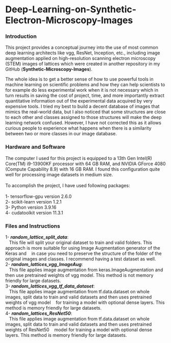 # Deep-Learning-on-Synthetic-Electron-Microscopy-Images

### Introduction
This project provides a conceptual journey into the use of most common deep learning architects like vgg, ResNet, Inception, etc., including image augmentation applied on high-resolution scanning electron microscopy (STEM) images of lattices which were created in another repository in my GitHub (**Synthetic-Microscopy-Images**).

The whole idea is to get a better sense of how to use powerful tools in machine learning on scientific problems and how they can help scientists to for example do less experimental work when it is not necessary which in turn results in saving the cost of project, time, and more importantly extract quantitative information out of the experimental data acquired by very expensive tools. 
I tried my best to build a decent database of images that mimics the real-world data, but I also noticed that some structures are close to each other and classes assigned to those structures will make the deep learning network confused. However, I have not corrected this as it allows curious people to experience what happens when there is a similarity between two or more classes in our image database. 

### Hardware and Software
The computer I used for this project is equipped to a 13th Gen Intel(R) Core(TM) i9-13900KF processor with 64 GB RAM, and NVIDIA GForce 4080 (Compute Capability 8.9) with 16 GB RAM. I found this configuration quite well for processing image datasets in medium size. <br><br>
To accomplish the project, I have used following packages:<br><br>
1- tensorflow-gpu  version 2.6.0  <br>
2- scikit-learn    version 1.2.1  <br>
3- Python          version 3.9.16 <br>
4- cudatoolkit     version 11.3.1  <br>

### Files and Instructions

1- ***random_lattice_split_data***:  <br>
&nbsp;&nbsp;&nbsp;This file will split your original dataset to train and valid folders. This approach is more suitable for using Image Augmentation generator of the Keras and &nbsp;&nbsp;&nbsp;in case you need to preserve the structure of the folder of the original images and classes. I recommend having a test dataset as well. <br>
2- ***random_lattices_vgg_ImageAug***: <br>
 &nbsp;&nbsp;&nbsp;This file applies image augmentation from keras.ImageAugmentation and then use pretrained weights of vgg model. This method is not memory friendly for large  datasets.<br>
3- ***random_lattices_vgg_tf_data_dataset***:  <br>
 &nbsp;&nbsp;&nbsp;This file applies image augmentation from tf.data.dataset on whole images, split data to train and valid datasets and then uses pretrained weights of vgg model &nbsp;&nbsp;&nbsp;for training a model with optional dense layers. This method is memory friendly for large datasets.<br>
4- ***random_lattices_ResNet50***: <br>
 &nbsp;&nbsp;&nbsp;This file applies image augmentation from tf.data.dataset on whole images, split data to train and valid datasets and then uses pretrained weights of ResNet50  &nbsp;&nbsp;&nbsp;model for training a model with optional dense layers. This method is memory friendly for large datasets.<br>
